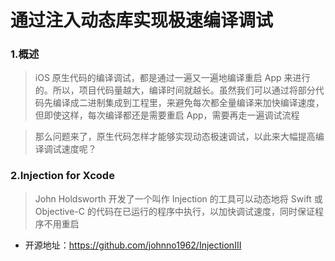 # 通过注入动态库实现极速编译调试



### 1.概述


> iOS 原生代码的编译调试，都是通过一遍又一遍地编译重启 App 来进行的。所以，项目代码量越大，编译时间就越长。虽然我们可以通过将部分代码先编译成二进制集成到工程里，来避免每次都全量编译来加快编译速度，但即使这样，每次编译都还是需要重启 App，需要再走一遍调试流程

> 那么问题来了，原生代码怎样才能够实现动态极速调试，以此来大幅提高编译调试速度呢？


### 2.Injection for Xcode

> John Holdsworth 开发了一个叫作 Injection 的工具可以动态地将 Swift 或 Objective-C 的代码在已运行的程序中执行，以加快调试速度，同时保证程序不用重启


* 开源地址：https://github.com/johnno1962/InjectionIII


